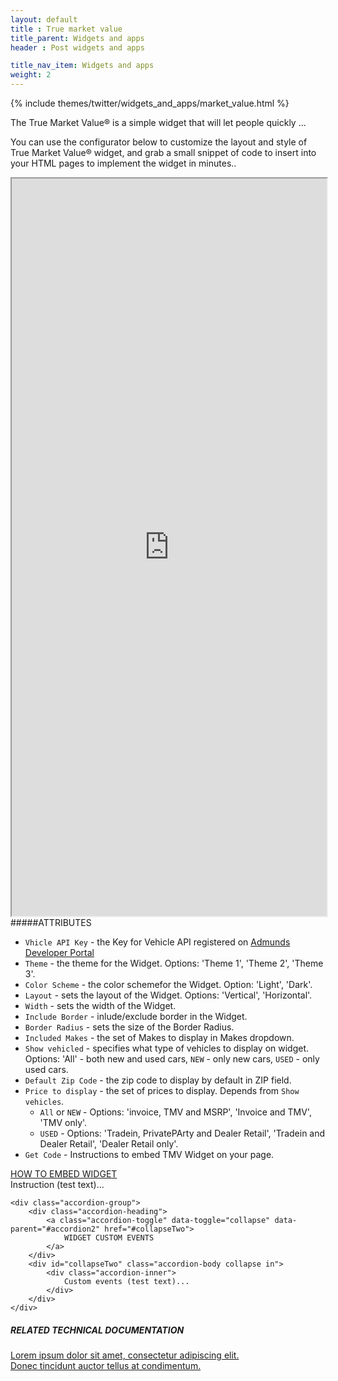 ```yaml
---
layout: default
title : True market value
title_parent: Widgets and apps
header : Post widgets and apps

title_nav_item: Widgets and apps
weight: 2
---
```


{% include themes/twitter/widgets_and_apps/market_value.html %}

The True Market Value®  is a simple widget that will let people quickly ...

You can use the configurator below to customize the layout and style of  True Market Value® widget, and grab a small snippet of code to insert into your HTML pages to implement the widget in minutes..


<iframe src="http://widgets.edmunds.com/tmv/v2" width="100%" height="1180" align="left" class="iframeWidget">
</iframe>

#####ATTRIBUTES

* `Vhicle API Key` - the Key for Vehicle API registered on <a class='blueLink' href='http://edmundsapi.github.io' title='Admunds Developer Portal'>Admunds Developer Portal</a>
* `Theme` - the theme for the Widget. Options: 'Theme 1', 'Theme 2', 'Theme 3'.
* `Color Scheme` - the color schemefor the Widget. Option: 'Light', 'Dark'.
* `Layout` - sets the layout of the Widget. Options: 'Vertical', 'Horizontal'.
* `Width` - sets the width of the Widget.
* `Include Border` - inlude/exclude border in the Widget.
* `Border Radius` - sets the size of the  Border Radius.
* `Included Makes` - the set of Makes to display in Makes dropdown.
* `Show vehicled` - specifies what type of vehicles to display on widget. Options: 'All' - both new and used cars, `NEW` - only new cars, `USED` - only used cars.
* `Default Zip Code` - the zip code to display by default in ZIP field.
* `Price to display` - the set of prices to display. Depends from `Show vehicles`.
	* `All` or `NEW` - Options: 'invoice, TMV and MSRP', 'Invoice and TMV', 'TMV only'.
	* `USED` - Options: 'Tradein, PrivatePArty and Dealer Retail', 'Tradein and Dealer Retail', 'Dealer Retail only'.
* `Get Code` - Instructions to embed TMV Widget on your page.



<div class="accordion" id="accordion2">
	<div class="accordion-group">
		<div class="accordion-heading">
			<a class="accordion-toggle" data-toggle="collapse" data-parent="#accordion2" href="#collapseOne">
				HOW TO EMBED WIDGET
			</a>
		</div>
		<div id="collapseOne" class="accordion-body collapse in">
			<div class="accordion-inner">
				Instruction (test text)...
			</div>
		</div>
	</div>
	
	<div class="accordion-group">
		<div class="accordion-heading">
			<a class="accordion-toggle" data-toggle="collapse" data-parent="#accordion2" href="#collapseTwo">
				WIDGET CUSTOM EVENTS
			</a>
		</div>
		<div id="collapseTwo" class="accordion-body collapse in">
			<div class="accordion-inner">
				Custom events (test text)...
			</div>
		</div>
	</div>
</div>

<div class="blogLinks">
<h5>RELATED TECHNICAL DOCUMENTATION
</h5> 
<a class='blueLink' href='#' title=''>Lorem ipsum dolor sit amet, consectetur adipiscing elit.
</a>
</br>
<a class='blueLink' href='#' title=''>Donec tincidunt auctor tellus at condimentum.
</a>
</div>
